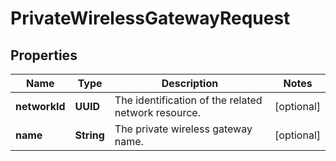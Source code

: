 

# PrivateWirelessGatewayRequest


## Properties

Name | Type | Description | Notes
------------ | ------------- | ------------- | -------------
**networkId** | **UUID** | The identification of the related network resource. |  [optional]
**name** | **String** | The private wireless gateway name. |  [optional]



